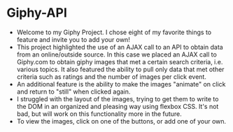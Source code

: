 # Giphy-API
* Welcome to my Giphy Project. I chose eight of my favorite things to feature and invite you to add your own!
* This project highlighted the use of an AJAX call to an API to obtain data from an online/outside source. In this case we placed an AJAX call to Giphy.com to obtain giphy images that met a certain search criteria, i.e. various topics. It also featured the ability to pull only data that met other criteria such as ratings and the number of images per click event.
* An additional feature is the ability to make the images "animate" on click and return to "still" when clicked again.
* I struggled with the layout of the images, trying to get them to write to the DOM in an organized and pleasing way using flexbox CSS. It's not bad, but will work on this functionality more in the future.
* To view the images, click on one of the buttons, or add one of your own.